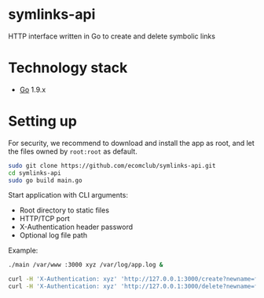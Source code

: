 # symlinks-api
HTTP interface written in Go to create and delete symbolic links

# Technology stack
+ [Go](https://golang.org/) 1.9.x

# Setting up
For security, we recommend to download and install the app as root,
and let the files owned by `root:root` as default.

```bash
sudo git clone https://github.com/ecomclub/symlinks-api.git
cd symlinks-api
sudo go build main.go
```

Start application with CLI arguments:
+ Root directory to static files
+ HTTP/TCP port
+ X-Authentication header password
+ Optional log file path

Example:

```bash
./main /var/www :3000 xyz /var/log/app.log &
```

```bash
curl -H 'X-Authentication: xyz' 'http://127.0.0.1:3000/create?newname=foo&oldname=bar'
curl -H 'X-Authentication: xyz' 'http://127.0.0.1:3000/delete?newname=foo'
```
